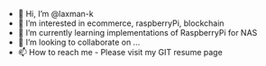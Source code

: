 - 👋 Hi, I’m @laxman-k
- 👀 I’m interested in ecommerce, raspberryPi, blockchain
- 🌱 I’m currently learning implementations of RaspberryPi for NAS
- 💞️ I’m looking to collaborate on ...
- 📫 How to reach me  - Please visit my GIT resume page

<!---
laxman-k/laxman-k is a ✨ special ✨ repository because its `README.md` (this file) appears on your GitHub profile.
You can click the Preview link to take a look at your changes.
--->
